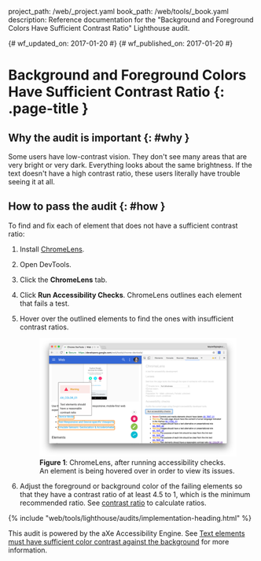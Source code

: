 project_path: /web/_project.yaml
book_path: /web/tools/_book.yaml
description: Reference documentation for the "Background and Foreground Colors Have Sufficient Contrast Ratio" Lighthouse audit.

{# wf_updated_on: 2017-01-20 #}
{# wf_published_on: 2017-01-20 #}

# Background and Foreground Colors Have Sufficient Contrast Ratio  {: .page-title }

## Why the audit is important {: #why }

Some users have low-contrast vision. They don't see many areas that are very
bright or very dark. Everything looks about the same brightness. If the text
doesn't have a high contrast ratio, these users literally have trouble seeing
it at all.

## How to pass the audit {: #how }

To find and fix each of element that does not have a sufficient contrast ratio:

1. Install [ChromeLens][CL].

1. Open DevTools.

1. Click the **ChromeLens** tab.

1. Click **Run Accessibility Checks**. ChromeLens outlines each element
   that fails a test.

1. Hover over the outlined elements to find the ones with insufficient
   contrast ratios.

     <figure>
       <img src="images/chromelens-contrast-ratio.png"
         alt="ChromeLens, after running accessibility checks. An element is
         being hovered over in order to view its issues."
       <figcaption>
         <b>Figure 1</b>: ChromeLens, after running accessibility checks. An
         element is being hovered over in order to view its issues.
       </figcaption>
     </figure>

1. Adjust the foreground or background color of the failing elements so that
   they have a contrast ratio of at least 4.5 to 1, which is the minimum
   recommended ratio. See [contrast ratio][CR] to calculate
   ratios.

[CL]: https://chrome.google.com/webstore/detail/chromelens/idikgljglpfilbhaboonnpnnincjhjkd
[CR]: http://leaverou.github.io/contrast-ratio/

{% include "web/tools/lighthouse/audits/implementation-heading.html" %}

This audit is powered by the aXe Accessibility Engine. See [Text elements
must have sufficient color contrast against the background][axe] for more
information.

[axe]: https://dequeuniversity.com/rules/axe/1.1/color-contrast
